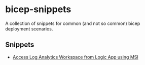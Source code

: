 # bicep-snippets

A collection of snippets for common (and not so common) bicep deployment scenarios.

## Snippets

- [Access Log Analytics Workspace from Logic App using MSI](./logicapp-msi-workspace)
